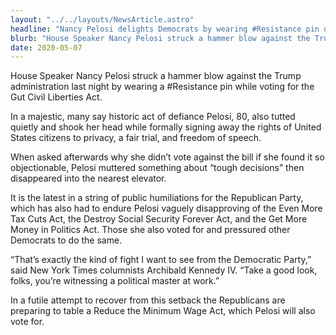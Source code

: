 ```yaml
---
layout: "../../layouts/NewsArticle.astro"
headline: "Nancy Pelosi delights Democrats by wearing #Resistance pin during political capitulation"
blurb: "House Speaker Nancy Pelosi struck a hammer blow against the Trump administration last night by wearing a #Resistance pin while voting for the Gut Civil Liberties Act."
date: 2020-05-07
---
```


House Speaker Nancy Pelosi struck a hammer blow against the Trump administration last night by wearing a #Resistance pin while voting for the Gut Civil Liberties Act.

In a majestic, many say historic act of defiance Pelosi, 80, also tutted quietly and shook her head while formally signing away the rights of United States citizens to privacy, a fair trial, and freedom of speech.

When asked afterwards why she didn’t vote against the bill if she found it so objectionable, Pelosi muttered something about “tough decisions” then disappeared into the nearest elevator.

It is the latest in a string of public humiliations for the Republican Party, which has also had to endure Pelosi vaguely disapproving of the Even More Tax Cuts Act, the Destroy Social Security Forever Act, and the Get More Money in Politics Act. Those she also voted for and pressured other Democrats to do the same.

“That’s exactly the kind of fight I want to see from the Democratic Party,” said New York Times columnists Archibald Kennedy IV. “Take a good look, folks, you’re witnessing a political master at work.”

In a futile attempt to recover from this setback the Republicans are preparing to table a Reduce the Minimum Wage Act, which Pelosi will also vote for.

